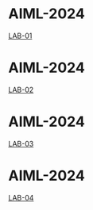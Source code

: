 # AIML-2024
[LAB-01](https://github.com/2021saicharan/AIML-2024.git)

# AIML-2024
[LAB-02](https://github.com/2021saicharan/AIML-2024.git)

# AIML-2024
[LAB-03](https://github.com/2021saicharan/AIML-2024.git)

# AIML-2024
[LAB-04](https://github.com/2021saicharan/AIML-2024.git)
